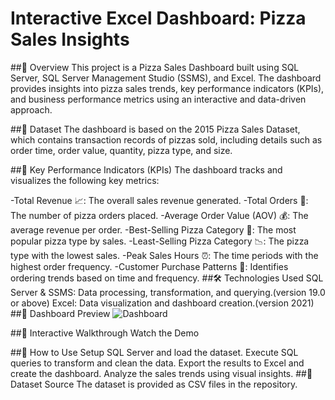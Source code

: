 # Interactive Excel Dashboard: Pizza Sales Insights
##📌 Overview
This project is a Pizza Sales Dashboard built using SQL Server, SQL Server Management Studio (SSMS), and Excel. The dashboard provides insights into pizza sales trends, key performance indicators (KPIs), and business performance metrics using an interactive and data-driven approach.

##📂 Dataset
The dashboard is based on the 2015 Pizza Sales Dataset, which contains transaction records of pizzas sold, including details such as order time, order value, quantity, pizza type, and size.

##🎯 Key Performance Indicators (KPIs)
The dashboard tracks and visualizes the following key metrics:

-Total Revenue 📈: The overall sales revenue generated.
-Total Orders 🛒: The number of pizza orders placed.
-Average Order Value (AOV) 💰: The average revenue per order.
-Best-Selling Pizza Category 🍕: The most popular pizza type by sales.
-Least-Selling Pizza Category 📉: The pizza type with the lowest sales.
-Peak Sales Hours ⏰: The time periods with the highest order frequency.
-Customer Purchase Patterns 👥: Identifies ordering trends based on time and frequency.
##🛠️ Technologies Used
SQL Server & SSMS: Data processing, transformation, and querying.(version 19.0 or above)
Excel: Data visualization and dashboard creation.(version 2021)
##📸 Dashboard Preview
![Dashboard](https://github.com/user-attachments/assets/2bdd63da-eb8e-402e-b77e-fad9f3ad7c9e)

##🎥 Interactive Walkthrough
Watch the Demo


##🚀 How to Use
Setup SQL Server and load the dataset.
Execute SQL queries to transform and clean the data.
Export the results to Excel and create the dashboard.
Analyze the sales trends using visual insights.
##📎 Dataset Source
The dataset is provided as CSV files in the repository.

